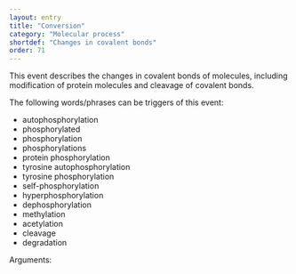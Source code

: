 ```yaml
---
layout: entry
title: "Conversion"
category: "Molecular process"
shortdef: "Changes in covalent bonds"
order: 71
---
```


<!---
This event is based on the <a href="http://www.nactem.ac.uk/meta-knowledge/">GENIA-Meta-knowledge corpus</a> at <a href="http://www.nactem.ac.uk/">NaCTeM</a>.
--->

This event describes the changes in covalent bonds of molecules, including modification of protein molecules and cleavage of covalent bonds.

The following words/phrases can be triggers of this event:

- autophosphorylation  
- phosphorylated  
- phosphorylation  
- phosphorylations  
- protein phosphorylation
- tyrosine autophosphorylation 
- tyrosine phosphorylation
- self-phosphorylation
- hyperphosphorylation
- dephosphorylation
- methylation
- acetylation
- cleavage  
- degradation  



Arguments:

<!---
The *atLoc*, *fromLoc* and *toLoc* for this event must be [Subject](), [Anatomical_entity](), [Cell](), [Cell_component]() and [Entity Property]().

The other arguments, such as *Cause*, *Theme*, *Participant*, and *Product*, for this event can be any entities or events.
--->

<!--details-->



